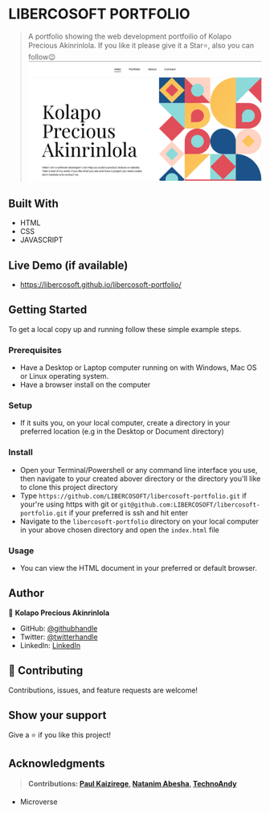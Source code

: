 # LIBERCOSOFT PORTFOLIO

> A portfolio showing the web development portfoilio of Kolapo Precious Akinrinlola.
> If you like it please give it a Star⭐️, also you can follow:wink:
> ![](assets/img/project-screenshot.png)

## Built With

- HTML
- CSS
- JAVASCRIPT

## Live Demo (if available)

- https://libercosoft.github.io/libercosoft-portfolio/

## Getting Started

To get a local copy up and running follow these simple example steps.

### Prerequisites

- Have a Desktop or Laptop computer running on with Windows, Mac OS or Linux operating system.
- Have a browser install on the computer

### Setup

- If it suits you, on your local computer, create a directory in your preferred location (e.g in the Desktop or Document directory)

### Install

- Open your Terminal/Powershell or any command line interface you use, then navigate to your created abover directory or the directory you'll like to clone this project directory
- Type `https://github.com/LIBERCOSOFT/libercosoft-portfolio.git` if your're using https with git or `git@github.com:LIBERCOSOFT/libercosoft-portfolio.git` if your preferred is ssh and hit enter
- Navigate to the `libercosoft-portfolio` directory on your local computer in your above chosen directory and open the `index.html` file

### Usage

- You can view the HTML document in your preferred or default browser.

## Author

👤 **Kolapo Precious Akinrinlola**

- GitHub: [@githubhandle](https://github.com/LIBERCOSOFT)
- Twitter: [@twitterhandle](https://twitter.com/Gerfieldt)
- LinkedIn: [LinkedIn](https://linkedin.com/in/kolapo-akinrinlola-072097110)

## 🤝 Contributing

Contributions, issues, and feature requests are welcome!

## Show your support

Give a ⭐️ if you like this project!

## Acknowledgments

> #### Contributions: [Paul Kaizirege](https://github.com/kaizipaul), [Natanim Abesha](https://github.com/NatanimA), [TechnoAndy](https://github.com/TechnoAndy)

- Microverse
